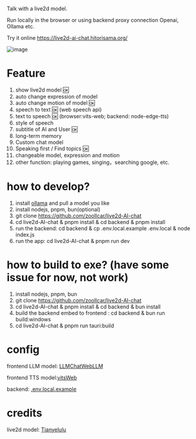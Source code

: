 Talk with a live2d model.

Run locally in the browser or using backend proxy connection Openai, Ollama etc.

Try it online https://live2d-ai-chat.hitorisama.org/

![image](https://github.com/user-attachments/assets/d5185348-a251-4ff8-aa3e-e2ffcaa03bed)

# Feature

1. show live2d model 🆗
2. auto change expression of model
3. auto change motion of model 🆗
4. speech to text 🆗 (web speech api) 
5. text to speech 🆗 (browser:vits-web; backend: node-edge-tts)
6. style of speech
7. subtitle of AI and User 🆗
8. long-term memory
9. Custom chat model
10. Speaking first / Find topics 🆗
11. changeable model, expression and motion
12. other function: playing games, singing，searching google, etc.

# how to develop?

1. install [ollama](https://ollama.com/) and pull a model you like
2. install nodejs, pnpm, bun(optional)
3. git clone https://github.com/zoollcar/live2d-AI-chat
4. cd live2d-AI-chat & pnpm install & cd backend & pnpm install
5. run the backend: cd backend & cp .env.local.example .env.local & node index.js
6. run the app: cd live2d-AI-chat & pnpm run dev

# how to build to exe? (have some issue for now, not work)

1. install nodejs, pnpm, bun
2. git clone https://github.com/zoollcar/live2d-AI-chat
3. cd live2d-AI-chat & pnpm install & cd backend & bun install
4. build the backend embed to frontend : cd backend & bun run build:windows
5. cd live2d-AI-chat & pnpm run tauri:build

# config

frontend LLM model: [LLMChatWebLLM](./src/models/llm/LLMChatWebLLM.ts)

frontend TTS model:[vitsWeb](src/models/tts/vitsWeb.ts)

backend: [.env.local.example](backend/.env.local.example)

# credits
live2d model: [Tianyelulu](https://tianyelulu.booth.pm)
